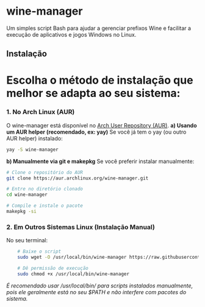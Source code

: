 # wine-manager 
Um simples script Bash para ajudar a gerenciar prefixos Wine e facilitar a execução de aplicativos e jogos Windows no Linux. 
## Instalação 
# Escolha o método de instalação que melhor se adapta ao seu sistema: 

### 1\. No Arch Linux (AUR) 
O wine-manager está disponível no [Arch User Repository (AUR)](https://aur.archlinux.org/packages/wine-manager). 
**a) Usando um AUR helper (recomendado, ex: yay)** Se você já tem o yay (ou outro AUR helper) instalado:
```bash
yay -S wine-manager
```
**b) Manualmente via git e makepkg** Se você preferir instalar manualmente:
```bash
# Clone o repositório do AUR
git clone https://aur.archlinux.org/wine-manager.git

# Entre no diretório clonado
cd wine-manager

# Compile e instale o pacote
makepkg -si
```
### 2\. Em Outros Sistemas Linux (Instalação Manual)
No seu terminal:
```bash
    # Baixe o script
    sudo wget -O /usr/local/bin/wine-manager https://raw.githubusercontent.com/pedrodev2025/wine-manager/refs/heads/main/wine-manager

    # Dê permissão de execução
    sudo chmod +x /usr/local/bin/wine-manager
```
*É recomendado usar /usr/local/bin/ para scripts instalados manualmente, pois ele geralmente está no seu $PATH e não interfere com pacotes do sistema.*
